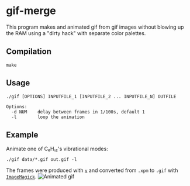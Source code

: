 # gif-merge

This program makes and animated gif from gif images
without blowing up the RAM
using a "dirty hack" with separate color palettes.

## Compilation
```make```

## Usage
```
./gif [OPTIONS] INPUTFILE_1 [INPUTFILE_2 ... INPUTFILE_N] OUTFILE

Options:
  -d NUM    delay between frames in 1/100s, default 1
  -l        loop the animation
```

## Example
Animate one of C₆H₁₂'s vibrational modes:
```
./gif data/*.gif out.gif -l
```
The frames were produced with [`v`](https://github.com/briling/v)
and converted from `.xpm` to `.gif` with [`ImageMagick`](https://imagemagick.org/index.php).
![Animated gif](data/out.gif)
